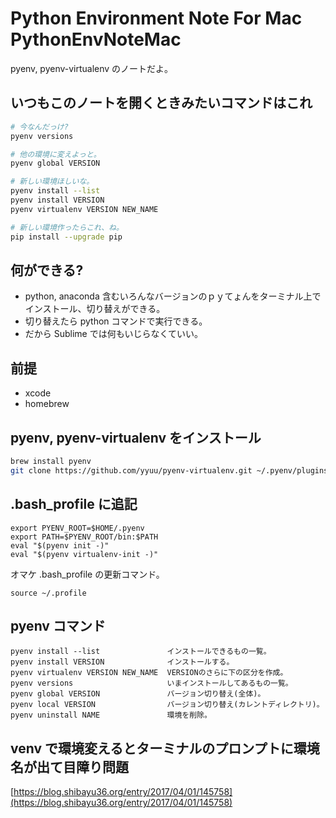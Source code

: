 Python Environment Note For Mac PythonEnvNoteMac
===

pyenv, pyenv-virtualenv のノートだよ。


## いつもこのノートを開くときみたいコマンドはこれ

```bash
# 今なんだっけ?
pyenv versions

# 他の環境に変えよっと。
pyenv global VERSION

# 新しい環境ほしいな。
pyenv install --list
pyenv install VERSION
pyenv virtualenv VERSION NEW_NAME

# 新しい環境作ったらこれ、ね。
pip install --upgrade pip
```


## 何ができる?

- python, anaconda 含むいろんなバージョンのｐｙてょんをターミナル上でインストール、切り替えができる。
- 切り替えたら python コマンドで実行できる。
- だから Sublime では何もいじらなくていい。


## 前提

- xcode
- homebrew


## pyenv, pyenv-virtualenv をインストール

```bash
brew install pyenv
git clone https://github.com/yyuu/pyenv-virtualenv.git ~/.pyenv/plugins/pyenv-virtualenv
```


## .bash_profile に追記

```
export PYENV_ROOT=$HOME/.pyenv
export PATH=$PYENV_ROOT/bin:$PATH
eval "$(pyenv init -)"
eval "$(pyenv virtualenv-init -)"
```

オマケ .bash_profile の更新コマンド。

```
source ~/.profile
```


## pyenv コマンド

```
pyenv install --list               インストールできるもの一覧。
pyenv install VERSION              インストールする。
pyenv virtualenv VERSION NEW_NAME  VERSIONのさらに下の区分を作成。
pyenv versions                     いまインストールしてあるもの一覧。
pyenv global VERSION               バージョン切り替え(全体)。
pyenv local VERSION                バージョン切り替え(カレントディレクトリ)。
pyenv uninstall NAME               環境を削除。
```


## venv で環境変えるとターミナルのプロンプトに環境名が出て目障り問題

[https://blog.shibayu36.org/entry/2017/04/01/145758](https://blog.shibayu36.org/entry/2017/04/01/145758)
